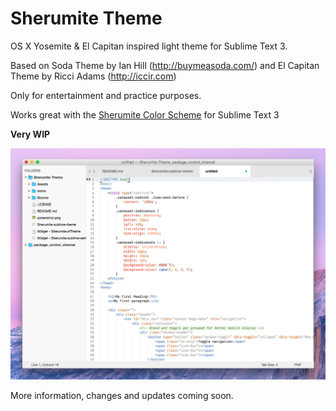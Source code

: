 # Sherumite Theme

OS X Yosemite & El Capitan inspired light theme for Sublime Text 3.

Based on Soda Theme by Ian Hill (http://buymeasoda.com/) and El Capitan Theme by Ricci Adams (http://iccir.com)

Only for entertainment and practice purposes.

Works great with the [Sherumite Color Scheme](https://github.com/gsheru/Sherumite-ColorScheme) for Sublime Text 3

**Very WIP**

![Screenshot](https://raw.githubusercontent.com/gsheru/Sherumite-Theme/master/Assets/screenshot.png)



More information, changes and updates coming soon.
